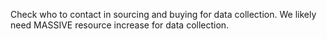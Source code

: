 Check who to contact in sourcing and buying for data collection. We likely need MASSIVE resource increase for data collection.